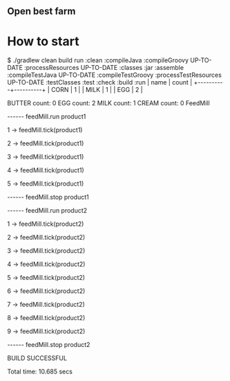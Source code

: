 Open best farm
--------------


How to start
==============

$ ./gradlew clean build run
:clean
:compileJava
:compileGroovy UP-TO-DATE
:processResources UP-TO-DATE
:classes
:jar
:assemble
:compileTestJava UP-TO-DATE
:compileTestGroovy
:processTestResources UP-TO-DATE
:testClasses
:test
:check
:build
:run
|     name |    count |
+----------+----------+
|     CORN |        1 |
|     MILK |        1 |
|      EGG |        2 |

 BUTTER count: 0
 EGG count: 2
 MILK count: 1
 CREAM count: 0
 FeedMill


------ feedMill.run product1

   1 -> feedMill.tick(product1)

   2 -> feedMill.tick(product1)

   3 -> feedMill.tick(product1)

   4 -> feedMill.tick(product1)

   5 -> feedMill.tick(product1)


------ feedMill.stop product1


------ feedMill.run product2

   1 -> feedMill.tick(product2)

   2 -> feedMill.tick(product2)

   3 -> feedMill.tick(product2)

   4 -> feedMill.tick(product2)

   5 -> feedMill.tick(product2)

   6 -> feedMill.tick(product2)

   7 -> feedMill.tick(product2)

   8 -> feedMill.tick(product2)

   9 -> feedMill.tick(product2)


------ feedMill.stop product2

BUILD SUCCESSFUL

Total time: 10.685 secs

